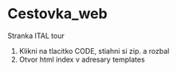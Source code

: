 # Cestovka_web
 Stranka ITAL tour
1. Klikni na tlacitko CODE, stiahni si zip. a rozbal
2. Otvor html index v adresary templates
